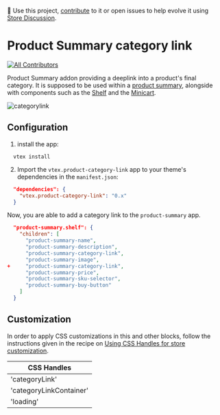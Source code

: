 📢 Use this project, [contribute](https://github.com/vtex-apps/product-summary) to it or open issues to help evolve it using [Store Discussion](https://github.com/vtex-apps/store-discussion).

# Product Summary category link

<!-- ALL-CONTRIBUTORS-BADGE:START - Do not remove or modify this section -->
[![All Contributors](https://img.shields.io/badge/all_contributors-2-orange.svg?style=flat-square)](#contributors-)
<!-- ALL-CONTRIBUTORS-BADGE:END -->

Product Summary addon providing a deeplink into a product's final category. It is supposed to be used within a [product summary](https://developers.vtex.com/vtex-developer-docs/docs/vtex-product-summary), alongside with components such as the [Shelf](https://vtex.io/docs/components/all/vtex.shelf/) and the [Minicart](https://vtex.io/docs/components/all/vtex.minicart/).

![categorylink](https://user-images.githubusercontent.com/93577143/152136528-6eb3a2a1-d6b2-47c0-85fc-c4c08155f6b9.jpg)

## Configuration
1. install the app:
```shell
  vtex install 
```
2. Import the `vtex.product-category-link` app to your theme's dependencies in the `manifest.json`:

```json
  "dependencies": {
    "vtex.product-category-link": "0.x"
  }
```

Now, you are able to add a category link to the `product-summary` app.




```json
  "product-summary.shelf": {
    "children": [
      "product-summary-name",
      "product-summary-description",
      "product-summary-category-link",
      "product-summary-image",
+     "product-summary-category-link",
      "product-summary-price",
      "product-summary-sku-selector",
      "product-summary-buy-button"
    ]
  }

```

## Customization

In order to apply CSS customizations in this and other blocks, follow the instructions given in the recipe on [Using CSS Handles for store customization](https://vtex.io/docs/recipes/style/using-css-handles-for-store-customization).

| CSS Handles                | 
| -------------------------- |
|  'categoryLink' |
|  'categoryLinkContainer'  |
|  'loading'                |
